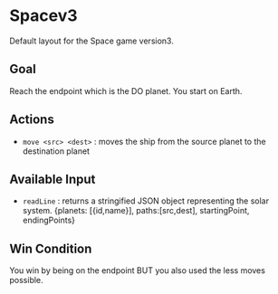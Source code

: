 # Spacev3

Default layout for the Space game version3.

## Goal

Reach the endpoint which is the DO planet.
You start on Earth.

## Actions

- `move <src> <dest>` : moves the ship from the source planet to the destination planet

## Available Input

- `readLine` : returns a stringified JSON object representing the solar system. {planets: [{id,name}], paths:[src,dest], startingPoint, endingPoints}

## Win Condition

You win by being on the endpoint BUT you also used the less moves possible.